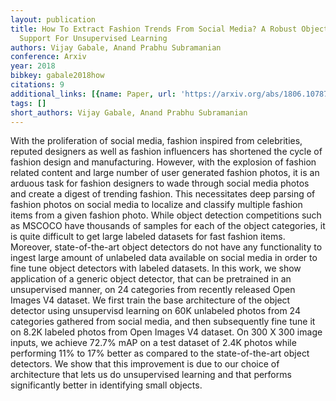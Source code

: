 ```yaml
---
layout: publication
title: How To Extract Fashion Trends From Social Media? A Robust Object Detector With
  Support For Unsupervised Learning
authors: Vijay Gabale, Anand Prabhu Subramanian
conference: Arxiv
year: 2018
bibkey: gabale2018how
citations: 9
additional_links: [{name: Paper, url: 'https://arxiv.org/abs/1806.10787'}]
tags: []
short_authors: Vijay Gabale, Anand Prabhu Subramanian
---
```

With the proliferation of social media, fashion inspired from celebrities,
reputed designers as well as fashion influencers has shortened the cycle of
fashion design and manufacturing. However, with the explosion of fashion
related content and large number of user generated fashion photos, it is an
arduous task for fashion designers to wade through social media photos and
create a digest of trending fashion. This necessitates deep parsing of fashion
photos on social media to localize and classify multiple fashion items from a
given fashion photo. While object detection competitions such as MSCOCO have
thousands of samples for each of the object categories, it is quite difficult
to get large labeled datasets for fast fashion items. Moreover,
state-of-the-art object detectors do not have any functionality to ingest large
amount of unlabeled data available on social media in order to fine tune object
detectors with labeled datasets. In this work, we show application of a generic
object detector, that can be pretrained in an unsupervised manner, on 24
categories from recently released Open Images V4 dataset. We first train the
base architecture of the object detector using unsupervisd learning on 60K
unlabeled photos from 24 categories gathered from social media, and then
subsequently fine tune it on 8.2K labeled photos from Open Images V4 dataset.
On 300 X 300 image inputs, we achieve 72.7% mAP on a test dataset of 2.4K
photos while performing 11% to 17% better as compared to the state-of-the-art
object detectors. We show that this improvement is due to our choice of
architecture that lets us do unsupervised learning and that performs
significantly better in identifying small objects.